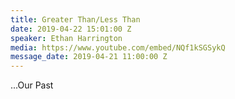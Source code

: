 ```yaml
---
title: Greater Than/Less Than
date: 2019-04-22 15:01:00 Z
speaker: Ethan Harrington
media: https://www.youtube.com/embed/NQf1kSGSykQ
message_date: 2019-04-21 11:00:00 Z
---
```


...Our Past